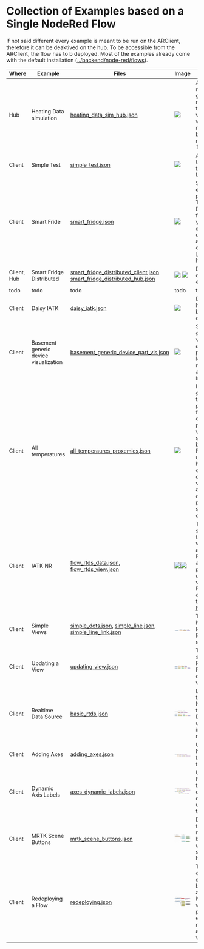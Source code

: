 # Collection of Examples based on a Single NodeRed Flow

If not said different every example is meant to be run on the ARClient, therefore it can be deaktived on the hub. To be accessible from the ARClient, the flow has to b deployed.
Most of the examples already come with the default installation ([../backend/node-red/flows](../backend/node-red/flows)).



| Where | Example | Files | Image | Description |
| --- | --- | --- | --- | --- |
| Hub | Heating Data simulation | [heating_data_sim_hub.json](heating_data_sim_hub.json) | ![](heating_data_sim_hub.jpg) | A number simple random value generator for a numer of topics to test any visualization without the need of real devices. Can be used to copy a real device/sensor 1:1 |
| Client | Simple Test | [simple_test.json](simple_test.json) | ![](simple_test.jpg) | A simple function test creating output to the console or Unity.log |
| Client | Smart Fride | [smart_fridge.json](smart_fridge.json) | ![](smart_fridge.jpg) | Smart Fridge example from the paper. Visualizing Temperature, Distance and Alarm from the sensor. If you dont have the sensor, simply create within another flow fake date as done in [Heating](path to heating)|
| Client, Hub | Smart Fridge Distributed | [smart_fridge_distributed_client.json](smart_fridge_distributed_client.json) [smart_fridge_distributed_hub.json](smart_fridge_distributed_hub.json) | ![](smart_fridge_distributed_client.jpg) ![](smart_fridge_distributed_hub.jpg) | Distributed version on the Smart Fridge example |
|todo|todo|todo|todo|todo|
|Client|Daisy IATK|[daisy_iatk.json](daisy_iatk.json)|![](daisy_iatk.jpg)| Demonstrates on how to create flow based visualization configurations|
|Client|Basement generic device visualization|[basement_generic_device_part_vis.json](basement_generic_device_part_vis.json)|![](basement_generic_device_part_vis.jpg)|Shows how a generically define visualization can be applied to every part of every loaded device or referrent using auto-self initialization.|
|Client|All temperatures|[all_temperaures_proxemics.json](all_temperaures_proxemics.json)|![](all_temperaures_proxemics.jpg)|In this example we gather all temperatures published to MQTT following a common topic-pattern and visualize them in a single Visualization by name. Furthermore, we use the users headpose to calculate the users distance to the visualizaion, which allows us demonstrate proxemics by switching level of detail.|
|Client|IATK NR|[flow_rtds_data.json](all_temperaures_proxemics.json), [flow_rtds_view.json](flow_rtds_view.json)| ![](flow_rtds_data.jpg)![](flow_rtds_view.jpg) | This example uses simulated data from the Heating flow where the data part adds data into the RealtimeDatasource and and the view part creates and update the visualization. Furthermore it demonstrates how to uses RagRug's [NodeRed Package](https://flows.nodered.org/node/@ragrug/ragrug-nodered). |
| Client | Simple Views | [simple_dots.json](simple_dots.json), [simple_line.json](simple_line.json), [simple_line_link.json](simple_line_link.json) | ![](simple_view.png) | Three examples of how to use RagRug's NodeRed Package to create simple views |
| Client | Updating a View | [updating_view.json](updating_view.json) | ![](updating_view.png) | This example shows how to use RagRug's NodeRed Package to dynamically update views. |
| Client | Realtime Data Source | [basic_rtds.json](basic_rtds.json) | ![](basic_rtds.png) | Demonstrates how to use RagRug's NodeRed Package to create a Realtime Data Source and use it to buffer inputs from a high-rate sensor. |
| Client | Adding Axes | [adding_axes.json](adding_axes.json) | ![](adding_axes.png) | Uses RagRug's NodeRed Package to add labelled axes to a scatter plot. |
| Client | Dynamic Axis Labels | [axes_dynamic_labels.json](axes_dynamic_labels.json) | ![](axes_dynamic_labels.png) | Uses RagRug's NodeRed Package to create a  bar chart with dynamically updated labels on the X-Axis. |
| Client | MRTK Scene Buttons | [mrtk_scene_buttons.json](mrtk_scene_buttons.json) | ![](mrtk_scene_buttons.png) | Demonstrates how to spawn responsive scene buttons from MRTK using RagRug's special node handling. |
| Client | Redeploying a Flow | [redeploying.json](redeploying.json) | ![](redeploying.png) | This example consists of node snippets that can be used to redeploy a flow from the NodeRed editor, as well as best-practices on how to ensure smooth redeployment and avoid duplicate views. |
